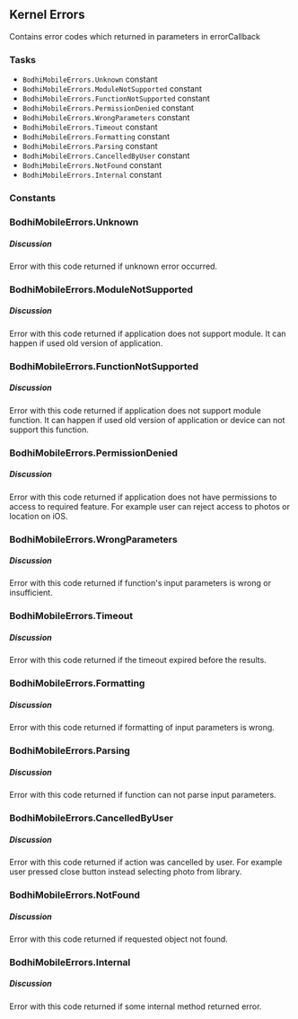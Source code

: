 ## Kernel Errors

Contains error codes which returned in parameters in errorCallback

### Tasks

  * `BodhiMobileErrors.Unknown` constant
  * `BodhiMobileErrors.ModuleNotSupported` constant
  * `BodhiMobileErrors.FunctionNotSupported` constant
  * `BodhiMobileErrors.PermissionDenied` constant
  * `BodhiMobileErrors.WrongParameters` constant
  * `BodhiMobileErrors.Timeout` constant
  * `BodhiMobileErrors.Formatting` constant
  * `BodhiMobileErrors.Parsing` constant
  * `BodhiMobileErrors.CancelledByUser` constant
  * `BodhiMobileErrors.NotFound` constant
  * `BodhiMobileErrors.Internal` constant

### Constants

### BodhiMobileErrors.Unknown

##### Discussion

Error with this code returned if unknown error occurred.

### BodhiMobileErrors.ModuleNotSupported

##### Discussion

Error with this code returned if application does not support module. It can
happen if used old version of application.

### BodhiMobileErrors.FunctionNotSupported

##### Discussion

Error with this code returned if application does not support module function.
It can happen if used old version of application or device can not support
this function.

### BodhiMobileErrors.PermissionDenied

##### Discussion

Error with this code returned if application does not have permissions to
access to required feature. For example user can reject access to photos or
location on iOS.

### BodhiMobileErrors.WrongParameters

##### Discussion

Error with this code returned if function's input parameters is wrong or
insufficient.

### BodhiMobileErrors.Timeout

##### Discussion

Error with this code returned if the timeout expired before the results.

### BodhiMobileErrors.Formatting

##### Discussion

Error with this code returned if formatting of input parameters is wrong.

### BodhiMobileErrors.Parsing

##### Discussion

Error with this code returned if function can not parse input parameters.

### BodhiMobileErrors.CancelledByUser

##### Discussion

Error with this code returned if action was cancelled by user. For example
user pressed close button instead selecting photo from library.

### BodhiMobileErrors.NotFound

##### Discussion

Error with this code returned if requested object not found.

### BodhiMobileErrors.Internal

##### Discussion

Error with this code returned if some internal method returned error.
